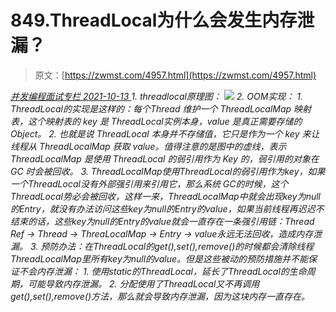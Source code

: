 <!--yml
category: 未分类
date: 0001-01-01 00:00:00
-->

# 849.ThreadLocal为什么会发⽣内存泄漏？

> 原文：[https://zwmst.com/4957.html](https://zwmst.com/4957.html)

   [ *并发编程面试专栏* ](https://zwmst.com/%e5%b9%b6%e5%8f%91%e7%bc%96%e7%a8%8b%e9%9d%a2%e8%af%95%e4%b8%93%e6%a0%8f)*[ <time datetime="2021-10-14T00:18:54+08:00"> 2021-10-13 </time> ](https://zwmst.com/4957.html)  1.  threadlocal原理图：
    ![](img/07e5e40c2ba6e52a7ee93d9f7abcb1c5.png)
2.  OOM实现：
    1.  ThreadLocal的实现是这样的：每个Thread 维护⼀个 ThreadLocalMap 映射表，这个映射表的 key 是 ThreadLocal实例本身，value 是真正需要存储的 Object。
    2.  也就是说 ThreadLocal 本身并不存储值，它只是作为⼀个 key 来让线程从 ThreadLocalMap 获取 value。值得注意的是图中的虚线，表示 ThreadLocalMap 是使⽤ ThreadLocal 的弱引⽤作为 Key 的，弱引⽤的对象在 GC 时会被回收。
    3.  ThreadLocalMap使⽤ThreadLocal的弱引⽤作为key，如果⼀个ThreadLocal没有外部强引⽤来引⽤它，那么系统 GC的时候，这个ThreadLocal势必会被回收，这样⼀来，ThreadLocalMap中就会出现key为null的Entry，就没有办法访问这些key为null的Entry的value，如果当前线程再迟迟不结束的话，这些key为null的Entry的value就会⼀直存在⼀条强引⽤链：Thread Ref -> Thread -> ThreaLocalMap -> Entry -> value永远⽆法回收，造成内存泄漏。
3.  预防办法：在ThreadLocal的get(),set(),remove()的时候都会清除线程ThreadLocalMap⾥所有key为null的value。但是这些被动的预防措施并不能保证不会内存泄漏：
    1.  使⽤static的ThreadLocal，延⻓了ThreadLocal的⽣命周期，可能导致内存泄漏。
    2.  分配使⽤了ThreadLocal⼜不再调⽤get(),set(),remove()⽅法，那么就会导致内存泄漏，因为这块内存⼀直存在。*